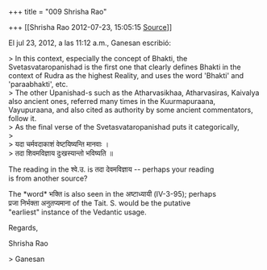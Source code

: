 +++
title = "009 Shrisha Rao"

+++
[[Shrisha Rao	2012-07-23, 15:05:15 [Source](https://groups.google.com/g/bvparishat/c/z6lLHKHIX9g)]]



El jul 23, 2012, a las 11:12 a.m., Ganesan escribió:

\> In this context, especially the concept of Bhakti, the Svetasvataropanishad is the first one that clearly defines Bhakti in the context of Rudra as the highest Reality, and uses the word 'Bhakti' and 'paraabhakti', etc.  
\> The other Upanishad-s such as the Atharvasikhaa, Atharvasiras, Kaivalya also ancient ones, referred many times in the Kuurmapuraana, Vayupuraana, and also cited as authority by some ancient commentators, follow it.  
\> As the final verse of the Svetasvataropanishad puts it categorically,  
\>  
\> यदा चर्मवदाकाशं वेष्टयिष्यन्ति मानवाः ।  
\> तदा शिवमविज्ञाय दुःखस्यान्तो भविष्यति ॥

The reading in the श्वे.उ. is तदा देवमविज्ञाय -- perhaps your reading  
is from another source?

The \*word\* भक्ति is also seen in the अष्टाध्यायी (IV-3-95); perhaps  
प्रजा निर्भक्ता अनुतप्यमाना of the Tait. S. would be the putative  
"earliest" instance of the Vedantic usage.

Regards,

Shrisha Rao

\> Ganesan  

